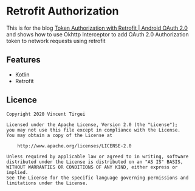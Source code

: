 # Retrofit Authorization

This is for the blog [Token Authorization with Retrofit | Android OAuth 2.0](https://medium.com/@tirgei/token-authorization-with-retrofit-android-oauth-2-0-747995c79720) 
and shows how to use Okhttp Interceptor to add OAuth 2.0 Authorization token to network requests using retrofit

## Features
- Kotlin
- Retrofit

## Licence
```
Copyright 2020 Vincent Tirgei

Licensed under the Apache License, Version 2.0 (the "License");
you may not use this file except in compliance with the License.
You may obtain a copy of the License at

    http://www.apache.org/licenses/LICENSE-2.0

Unless required by applicable law or agreed to in writing, software
distributed under the License is distributed on an "AS IS" BASIS,
WITHOUT WARRANTIES OR CONDITIONS OF ANY KIND, either express or implied.
See the License for the specific language governing permissions and
limitations under the License.
```
